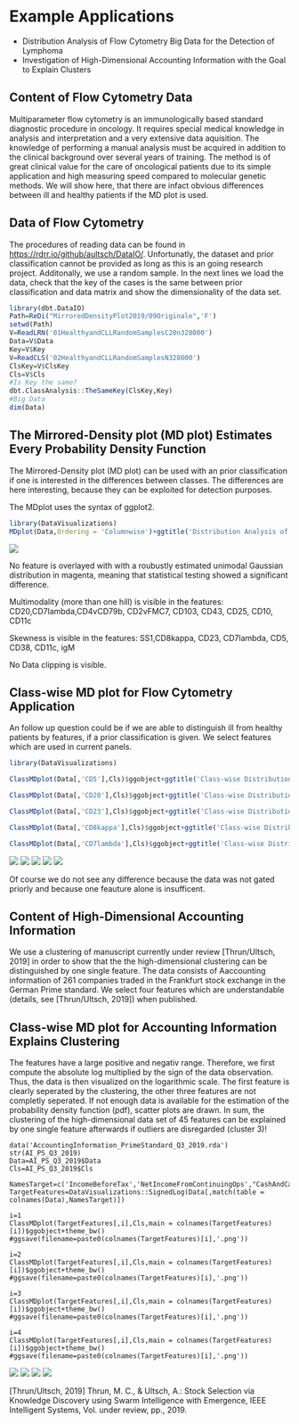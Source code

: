 # Example Applications

- Distribution Analysis of Flow Cytometry Big Data for the Detection of Lymphoma
- Investigation of High-Dimensional Accounting Information with the Goal to Explain Clusters

## Content of Flow Cytometry Data

Multiparameter flow cytometry is an immunologically based standard diagnostic procedure in oncology. It requires special medical knowledge in analysis and interpretation and a very extensive data aquisition. The knowledge of performing a manual analysis must be acquired in addition to the clinical background over several years of training. The method is of great clinical value for the care of oncological patients due to its simple application and high measuring speed compared to molecular genetic methods. We will show here, that there are infact obvious differences between ill and healthy patients if the MD plot is used.

## Data of Flow Cytometry
The procedures of reading data can be found in https://rdrr.io/github/aultsch/DataIO/. Unfortunatly, the dataset and prior classification cannot be provided as long as this is an going research project. Additonally, we use a random sample. In the next lines we load the data, check that the key of the cases is the same between prior classification and data matrix and show the dimensionality of the data set. 

```r
library(dbt.DataIO)
Path=ReDi("MirroredDensityPlot2019/09Originale",'F')
setwd(Path)
V=ReadLRN('01HealthyandCLLRandomSamplesC20n328000')
Data=V$Data
Key=V$Key
V=ReadCLS('02HealthyandCLLRandomSamplesN328000')
ClsKey=V$ClsKey
Cls=V$Cls
#Is Key the same?
dbt.ClassAnalysis::TheSameKey(ClsKey,Key)
#Big Data
dim(Data)
```

## The Mirrored-Density plot (MD plot) Estimates Every Probability Density Function

The Mirrored-Density plot (MD plot) can be used with an prior classification if one is interested in the differences between classes. The differences are here interesting, because they can be exploited for detection purposes.

The MDplot uses the syntax of ggplot2.

```r
library(DataVisualizations)
MDplot(Data,Ordering = 'Columnwise')+ggtitle('Distribution Analysis of Flow Cytometry')+xlab('Feautres of Flow Cytometry')+ylab('Pareto Density Estimation (PDE)')
```
![](FuerDoku/FlowCyotometry.jpeg)

No feature is overlayed with with a roubustly estimated unimodal Gaussian distribution  in magenta, meaning that statistical testing showed a significant difference.

Multimodality (more than one hill) is visible in the features: CD20,CD7lambda,CD4vCD79b, CD2vFMC7, CD103, CD43, CD25, CD10, CD11c

Skewness is visible in the features: SS1,CD8kappa, CD23, CD7lambda, CD5, CD38, CD11c, igM

No Data clipping is visible.

## Class-wise MD plot for Flow Cytometry Application
An follow up question could be if we are able to distinguish ill from healthy patients by features, if a prior classification is given.
We select features which are used in current panels. 

```r
library(DataVisualizations)

ClassMDplot(Data[,'CD5'],Cls)$ggobject+ggtitle('Class-wise Distribution Analysis of Flow Cytometry Feature')+xlab('CD5')+ylab('Pareto Density Estimation (PDE)')

ClassMDplot(Data[,'CD20'],Cls)$ggobject+ggtitle('Class-wise Distribution Analysis of Flow Cytometry Feature')+xlab('CD20')+ylab('Pareto Density Estimation (PDE)')

ClassMDplot(Data[,'CD23'],Cls)$ggobject+ggtitle('Class-wise Distribution Analysis of Flow Cytometry Feature')+xlab('CD23')+ylab('Pareto Density Estimation (PDE)')

ClassMDplot(Data[,'CD8kappa'],Cls)$ggobject+ggtitle('Class-wise Distribution Analysis of Flow Cytometry Feature')+xlab('Kappa')+ylab('Pareto Density Estimation (PDE)')

ClassMDplot(Data[,'CD7lambda'],Cls)$ggobject+ggtitle('Class-wise Distribution Analysis of Flow Cytometry Feature')+xlab('Lambda')+ylab('Pareto Density Estimation (PDE)')

```
![](FuerDoku/CD5.png)
![](FuerDoku/CD20.png)
![](FuerDoku/CD23.png)
![](FuerDoku/CD8kappa.png)
![](FuerDoku/CD7lambda.png)

Of course we do not see any difference because the data was not gated priorly and because one feauture alone is insufficent.

## Content of High-Dimensional Accounting Information
We use a clustering of manuscript currently under review [Thrun/Ultsch, 2019] in order to show that the the high-dimensional clustering can be distinguished by one single feature. The data consists of Aaccounting information of 261 companies traded in the Frankfurt stock exchange in the German Prime standard. We select four features which are understandable (details, see [Thrun/Ultsch, 2019]) when published. 

## Class-wise MD plot for Accounting Information Explains Clustering

The features have a large positive and negativ range. Therefore, we first compute the absolute log multiplied by the sign of the data observation. Thus, the data is then visualized on the logarithmic scale. The first feature is clearly seperated by the clustering, the other three features are not completly seperated. If not enough data is available for the estimation of the probability density function (pdf), scatter plots are drawn. In sum, the clustering of the high-dimensional data set of 45 features can be explained by one single feature afterwards if outliers are disregarded (cluster 3)!

```{r}
data('AccountingInformation_PrimeStandard_Q3_2019.rda')
str(AI_PS_Q3_2019)
Data=AI_PS_Q3_2019$Data
Cls=AI_PS_Q3_2019$Cls

NamesTarget=c('IncomeBeforeTax','NetIncomeFromContinuingOps',"CashAndCashEquivalents","OperatingIncomeorLoss")
TargetFeatures=DataVisualizations::SignedLog(Data[,match(table = colnames(Data),NamesTarget)])

i=1
ClassMDplot(TargetFeatures[,i],Cls,main = colnames(TargetFeatures)[i])$ggobject+theme_bw()
#ggsave(filename=paste0(colnames(TargetFeatures)[i],'.png'))

i=2
ClassMDplot(TargetFeatures[,i],Cls,main = colnames(TargetFeatures)[i])$ggobject+theme_bw()
#ggsave(filename=paste0(colnames(TargetFeatures)[i],'.png'))

i=3
ClassMDplot(TargetFeatures[,i],Cls,main = colnames(TargetFeatures)[i])$ggobject+theme_bw()
#ggsave(filename=paste0(colnames(TargetFeatures)[i],'.png'))

i=4
ClassMDplot(TargetFeatures[,i],Cls,main = colnames(TargetFeatures)[i])$ggobject+theme_bw()
#ggsave(filename=paste0(colnames(TargetFeatures)[i],'.png'))

```
![](FuerDoku/IncomeBeforeTax.png)
![](FuerDoku/NetIncomeFromContinuingOps.png)
![](FuerDoku/CashAndCashEquivalents.png)
![](FuerDoku/OperatingIncomeorLoss.png)

[Thrun/Ultsch, 2019] Thrun, M. C., & Ultsch, A.: Stock Selection via Knowledge Discovery using Swarm Intelligence with Emergence, IEEE Intelligent Systems, Vol. under review, pp., 2019.
